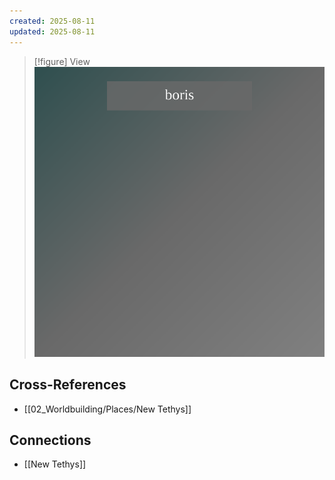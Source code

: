 ```yaml
---
created: 2025-08-11
updated: 2025-08-11
---
```


> [!figure] View
![](04_Resources/Assets/Locations/location-city-gatekeeper-iron-lung-boris-gatekeeper-iron-lung-boris.svg)




## Cross-References

- [[02_Worldbuilding/Places/New Tethys]]


## Connections

- [[New Tethys]]
